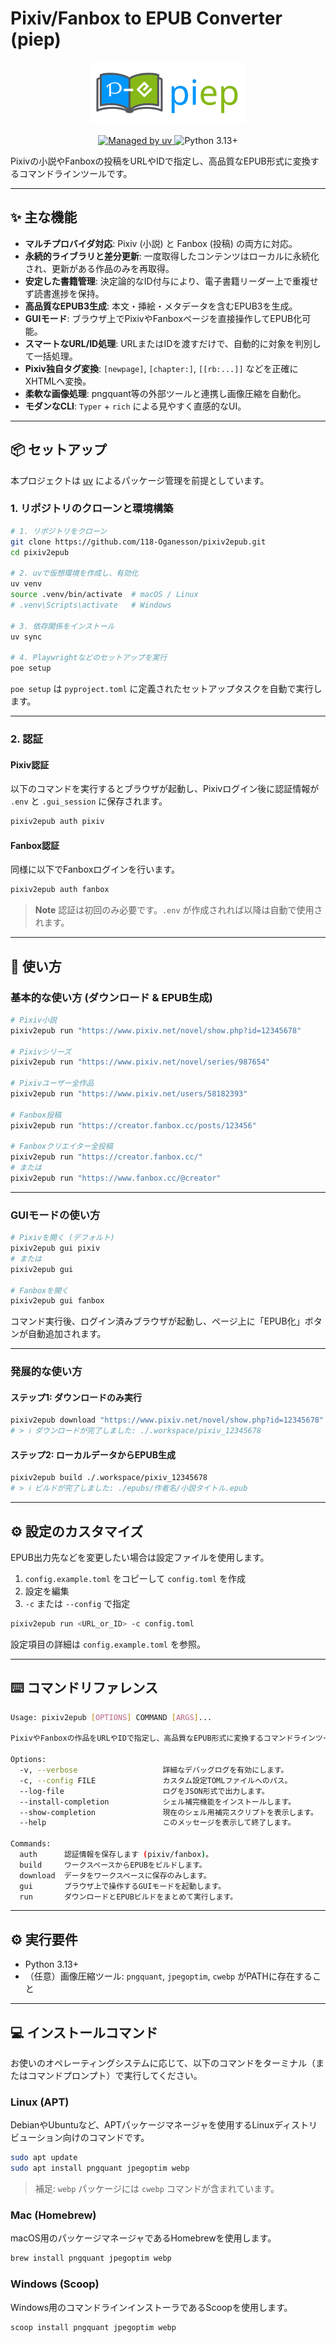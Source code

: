 # Pixiv/Fanbox to EPUB Converter (piep)

<!-- markdownlint-disable MD033 -->
<p align="center">
  <img src="./icon/piep.svg" alt="Pixiv/Fanbox to EPUB Converter Icon" width="250">
</p>

<p align="center">
  <a href="https://github.com/astral-sh/uv">
    <img src="https://img.shields.io/badge/managed%20by-uv-black.svg?style=flat&labelColor=black" alt="Managed by uv">
  </a>
  <img src="https://img.shields.io/badge/python-3.13%2B-blue.svg?style=flat" alt="Python 3.13+">
</p>

Pixivの小説やFanboxの投稿をURLやIDで指定し、高品質なEPUB形式に変換するコマンドラインツールです。

---

## ✨ 主な機能

- **マルチプロバイダ対応**: Pixiv (小説) と Fanbox (投稿) の両方に対応。
- **永続的ライブラリと差分更新**: 一度取得したコンテンツはローカルに永続化され、更新がある作品のみを再取得。
- **安定した書籍管理**: 決定論的なID付与により、電子書籍リーダー上で重複せず読書進捗を保持。
- **高品質なEPUB3生成**: 本文・挿絵・メタデータを含むEPUB3を生成。
- **GUIモード**: ブラウザ上でPixivやFanboxページを直接操作してEPUB化可能。
- **スマートなURL/ID処理**: URLまたはIDを渡すだけで、自動的に対象を判別して一括処理。
- **Pixiv独自タグ変換**: `[newpage]`, `[chapter:]`, `[[rb:...]]` などを正確にXHTMLへ変換。
- **柔軟な画像処理**: pngquant等の外部ツールと連携し画像圧縮を自動化。
- **モダンなCLI**: `Typer` + `rich` による見やすく直感的なUI。

---

## 📦 セットアップ

本プロジェクトは [uv](https://github.com/astral-sh/uv) によるパッケージ管理を前提としています。

### 1. リポジトリのクローンと環境構築

```bash
# 1. リポジトリをクローン
git clone https://github.com/118-Oganesson/pixiv2epub.git
cd pixiv2epub

# 2. uvで仮想環境を作成し、有効化
uv venv
source .venv/bin/activate  # macOS / Linux
# .venv\Scripts\activate   # Windows

# 3. 依存関係をインストール
uv sync

# 4. Playwrightなどのセットアップを実行
poe setup
```

`poe setup` は `pyproject.toml` に定義されたセットアップタスクを自動で実行します。

---

### 2. 認証

#### Pixiv認証

以下のコマンドを実行するとブラウザが起動し、Pixivログイン後に認証情報が `.env` と `.gui_session` に保存されます。

```bash
pixiv2epub auth pixiv
```

#### Fanbox認証

同様に以下でFanboxログインを行います。

```bash
pixiv2epub auth fanbox
```

> **Note**
> 認証は初回のみ必要です。`.env` が作成されれば以降は自動で使用されます。

---

## 🚀 使い方

### 基本的な使い方 (ダウンロード & EPUB生成)

```bash
# Pixiv小説
pixiv2epub run "https://www.pixiv.net/novel/show.php?id=12345678"

# Pixivシリーズ
pixiv2epub run "https://www.pixiv.net/novel/series/987654"

# Pixivユーザー全作品
pixiv2epub run "https://www.pixiv.net/users/58182393"

# Fanbox投稿
pixiv2epub run "https://creator.fanbox.cc/posts/123456"

# Fanboxクリエイター全投稿
pixiv2epub run "https://creator.fanbox.cc/"
# または
pixiv2epub run "https://www.fanbox.cc/@creator"
```

---

### GUIモードの使い方

```bash
# Pixivを開く (デフォルト)
pixiv2epub gui pixiv
# または
pixiv2epub gui

# Fanboxを開く
pixiv2epub gui fanbox
```

コマンド実行後、ログイン済みブラウザが起動し、ページ上に「EPUB化」ボタンが自動追加されます。

---

### 発展的な使い方

#### ステップ1: ダウンロードのみ実行

```bash
pixiv2epub download "https://www.pixiv.net/novel/show.php?id=12345678"
# > ℹ️ ダウンロードが完了しました: ./.workspace/pixiv_12345678
```

#### ステップ2: ローカルデータからEPUB生成

```bash
pixiv2epub build ./.workspace/pixiv_12345678
# > ℹ️ ビルドが完了しました: ./epubs/作者名/小説タイトル.epub
```

---

## ⚙️ 設定のカスタマイズ

EPUB出力先などを変更したい場合は設定ファイルを使用します。

1. `config.example.toml` をコピーして `config.toml` を作成  
2. 設定を編集  
3. `-c` または `--config` で指定  

```bash
pixiv2epub run <URL_or_ID> -c config.toml
```

設定項目の詳細は `config.example.toml` を参照。

---

## ⌨️ コマンドリファレンス

```bash
Usage: pixiv2epub [OPTIONS] COMMAND [ARGS]...

PixivやFanboxの作品をURLやIDで指定し、高品質なEPUB形式に変換するコマンドラインツールです。

Options:
  -v, --verbose                   詳細なデバッグログを有効にします。
  -c, --config FILE               カスタム設定TOMLファイルへのパス。
  --log-file                      ログをJSON形式で出力します。
  --install-completion            シェル補完機能をインストールします。
  --show-completion               現在のシェル用補完スクリプトを表示します。
  --help                          このメッセージを表示して終了します。

Commands:
  auth      認証情報を保存します (pixiv/fanbox)。
  build     ワークスペースからEPUBをビルドします。
  download  データをワークスペースに保存のみします。
  gui       ブラウザ上で操作するGUIモードを起動します。
  run       ダウンロードとEPUBビルドをまとめて実行します。
```

---

## ⚙️ 実行要件

- Python 3.13+
- （任意）画像圧縮ツール: `pngquant`, `jpegoptim`, `cwebp` がPATHに存在すること

---

## 💻 インストールコマンド

お使いのオペレーティングシステムに応じて、以下のコマンドをターミナル（またはコマンドプロンプト）で実行してください。

### Linux (APT)

DebianやUbuntuなど、APTパッケージマネージャを使用するLinuxディストリビューション向けのコマンドです。

```bash
sudo apt update
sudo apt install pngquant jpegoptim webp
```

> 補足: `webp` パッケージには `cwebp` コマンドが含まれています。

### Mac (Homebrew)

macOS用のパッケージマネージャであるHomebrewを使用します。

```bash
brew install pngquant jpegoptim webp
```

### Windows (Scoop)

Windows用のコマンドラインインストーラであるScoopを使用します。

```bash
scoop install pngquant jpegoptim webp
```
